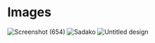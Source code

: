 # Images

![Screenshot (654)](https://user-images.githubusercontent.com/78478397/189286793-51f661ed-75ab-452b-a169-823018aa658e.png)
![Sadako](https://user-images.githubusercontent.com/78478397/191184849-5dcbb0ae-6268-4a8a-9549-d7287a7dd11c.png)
![Untitled design](https://user-images.githubusercontent.com/78478397/194101049-88260192-9870-4253-bd39-79975fdf34d0.png)
